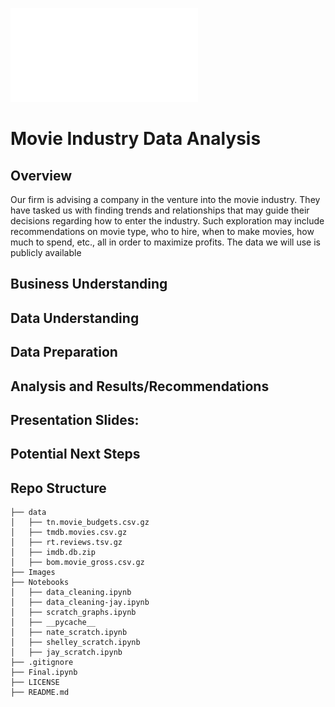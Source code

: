 ![ReadMe header](images/readme_header.pdf)
# Movie Industry Data Analysis
## Overview
Our firm is advising a company in the venture into the movie industry. They have tasked us with finding trends and relationships that may guide their decisions regarding how to enter the industry. Such exploration may include recommendations on movie type, who to hire, when to make movies, how much to spend, etc., all in order to maximize profits. The data we will use is publicly available

## Business Understanding

## Data Understanding


## Data Preparation


## Analysis and Results/Recommendations


## Presentation Slides:

## Potential Next Steps


## Repo Structure
```
├── data
│   ├── tn.movie_budgets.csv.gz
│   ├── tmdb.movies.csv.gz
│   ├── rt.reviews.tsv.gz
│   ├── imdb.db.zip
│   ├── bom.movie_gross.csv.gz
├── Images
├── Notebooks
│   ├── data_cleaning.ipynb
│   ├── data_cleaning-jay.ipynb
│   ├── scratch_graphs.ipynb
│   ├── __pycache__
│   ├── nate_scratch.ipynb
│   ├── shelley_scratch.ipynb
│   ├── jay_scratch.ipynb
├── .gitignore
├── Final.ipynb
├── LICENSE
├── README.md
```
